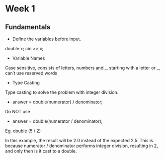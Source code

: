 # Week 1
## Fundamentals

* Define the variables before input.

double x;
cin >> x;


* Variable Names

Case sensitive, consists of letters, numbers and _, starting with a letter or _, can’t use reserved words


* Type Casting

Type casting to solve the problem with integer division.

  * answer = double(numerator) / denominator;
  
  Do NOT use
  
  * answer = double(numerator / denominator);

  Eg. double (5 / 2) 
  
  In this example, the result will be 2.0 instead of the expected 2.5. This is because numerator / denominator performs integer division, resulting in 2, and only then is it cast to a double.
